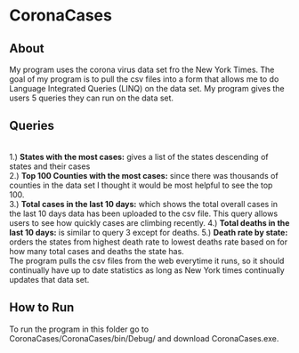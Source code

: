# CoronaCases #
## About ##
My program uses the corona virus data set fro the New York Times. The goal of my program is to pull the csv files into a form that allows me to do Language Integrated Queries (LINQ) on the data set. My program gives the users 5 queries they can run on the data set.
## Queries ##
<br>1.) **States with the most cases:** gives a list of the states descending of states and their cases <br> 
2.) **Top 100 Counties with the most cases:** since there was thousands of counties in the data set I thought it would be most helpful to see the top 100.<br> 
3.) **Total cases in the last 10 days:** which shows the total overall cases in the last 10 days data has been uploaded to the csv file. This query allows users to see how quickly cases are climbing recently. 
4.) **Total deaths in the last 10 days:** is similar to query 3 except for deaths. 
5.) **Death rate by state:** orders the states from highest death rate to lowest deaths rate based on for how many total cases and deaths the state has. <br>
The program pulls the csv files from the web everytime it runs, so it should continually have up to date statistics as long as New York times continually updates that data set.
## How to Run ##
To run the program in this folder go to CoronaCases/CoronaCases/bin/Debug/ and download CoronaCases.exe.

